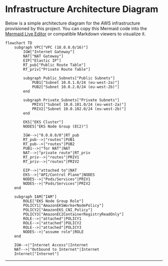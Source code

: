 # Infrastructure Architecture Diagram

Below is a simple architecture diagram for the AWS infrastructure provisioned by this project. You can copy this Mermaid code into the [Mermaid Live Editor](https://mermaid.live/) or compatible Markdown viewers to visualize it.

```mermaid
flowchart TD
    subgraph VPC["VPC (10.0.0.0/16)"]
        IGW["Internet Gateway"]
        NAT["NAT Gateway"]
        EIP["Elastic IP"]
        RT_pub["Public Route Table"]
        RT_priv["Private Route Table"]

        subgraph Public_Subnets["Public Subnets"]
            PUB1["Subnet 10.0.1.0/24 (eu-west-2a)"]
            PUB2["Subnet 10.0.2.0/24 (eu-west-2b)"]
        end

        subgraph Private_Subnets["Private Subnets"]
            PRIV1["Subnet 10.0.101.0/24 (eu-west-2a)"]
            PRIV2["Subnet 10.0.102.0/24 (eu-west-2b)"]
        end

        EKS["EKS Cluster"]
        NODES["EKS Node Group (EC2)"]

        IGW-->|"0.0.0.0/0"|RT_pub
        RT_pub-->|"routes"|PUB1
        RT_pub-->|"routes"|PUB2
        PUB1-->|"for NAT"|NAT
        NAT-->|"private route"|RT_priv
        RT_priv-->|"routes"|PRIV1
        RT_priv-->|"routes"|PRIV2

        EIP-->|"attached to"|NAT
        EKS-->|"API/Control Plane"|NODES
        NODES-->|"Pods/Services"|PRIV1
        NODES-->|"Pods/Services"|PRIV2
    end

    subgraph IAM["IAM"]
        ROLE["EKS Node Group Role"]
        POLICY1["AmazonEKSWorkerNodePolicy"]
        POLICY2["AmazonEKS_CNI_Policy"]
        POLICY3["AmazonEC2ContainerRegistryReadOnly"]
        ROLE-->|"attached"|POLICY1
        ROLE-->|"attached"|POLICY2
        ROLE-->|"attached"|POLICY3
        NODES-->|"assume role"|ROLE
    end

    IGW-->|"Internet Access"|Internet
    NAT-->|"Outbound to Internet"|Internet
    Internet["Internet"]
```

---
